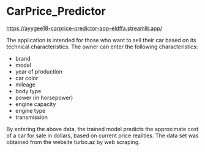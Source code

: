 # CarPrice_Predictor

https://ayygee18-carprice-predictor-app-eldffa.streamlit.app/

The application is intended for those who want to sell their car based on its technical characteristics. The owner can enter the following characteristics:
- brand
- model
- year of production
- car color
- mileage
- body type
- power (in horsepower)
- engine capacity
- engine type
- transmission

By entering the above data, the trained model predicts the approximate cost of a car for sale in dollars, based on current price realities.
The data set was obtained from the website turbo.az by web scraping.
